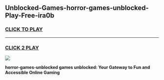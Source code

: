 
## Unblocked-Games-horror-games-unblocked-Play-Free-ira0b
<h3>
<a href="https://premium76.site?title=horror-games-unblocked&ref=10A">CLICK TO PLAY</a></h3>
<hr>

<h3>
<a href="https://premium76.site?title=horror-games-unblocked&ref=10A">CLICK 2 PLAY</a>
  
</h3>

<a href="https://premium76.site?title=horror-games-unblocked&ref=10A"><img src="https://clearcache.store/games.png"></a>


**horror-games-unblocked games unblocked: Your Gateway to Fun and Accessible Online Gaming**

